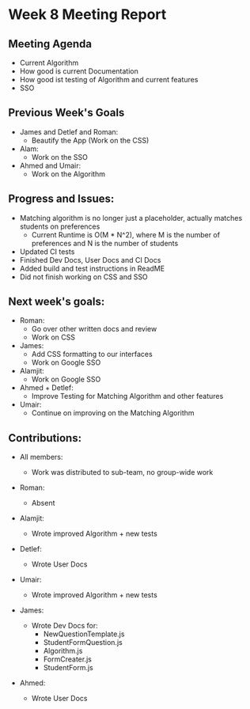 # Week 8 Meeting Report

## Meeting Agenda
- Current Algorithm
- How good is current Documentation
- How good ist testing of Algorithm and current features
- SSO

## Previous Week's Goals

- James and Detlef and Roman:
  - Beautify the App (Work on the CSS)
- Alam:
  - Work on the SSO
- Ahmed and Umair:
  - Work on the Algorithm

## Progress and Issues:

- Matching algorithm is no longer just a placeholder, actually matches students on preferences
  - Current Runtime is O(M * N^2), where M is the number of preferences and N is the number of students
- Updated CI tests
- Finished Dev Docs, User Docs and CI Docs
- Added build and test instructions in ReadME
- Did not finish working on CSS and SSO

## Next week's goals:

- Roman:
  - Go over other written docs and review
  - Work on CSS
- James:
  - Add CSS formatting to our interfaces
  - Work on Google SSO
- Alamjit:
  - Work on Google SSO
- Ahmed + Detlef:
  - Improve Testing for Matching Algorithm and other features
- Umair:
  - Continue on improving on the Matching Algorithm

## Contributions:

- All members:  
  - Work was distributed to sub-team, no group-wide work

- Roman:
  - Absent

- Alamjit:
  - Wrote improved Algorithm + new tests

- Detlef:
  - Wrote User Docs

- Umair:
  - Wrote improved Algorithm + new tests

- James:
  - Wrote Dev Docs for: 
    - NewQuestionTemplate.js
    - StudentFormQuestion.js
    - Algorithm.js
    - FormCreater.js
    - StudentForm.js

- Ahmed:
  - Wrote User Docs

